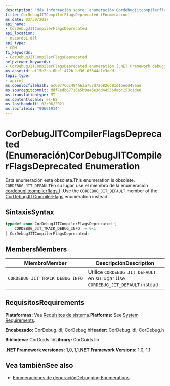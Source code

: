 ```yaml
---
description: 'Más información sobre: enumeración Cordebugjitcompilerflagsdeprecated ('
title: CorDebugJITCompilerFlagsDeprecated (Enumeración)
ms.date: 03/30/2017
api_name:
- CorDebugJITCompilerFlagsDeprecated
api_location:
- mscordbi.dll
api_type:
- COM
f1_keywords:
- CorDebugJITCompilerFlagsDeprecated
helpviewer_keywords:
- CorDebugJITCompilerFlagsDeprecated enumeration [.NET Framework debugging]
ms.assetid: af15e2ca-6be1-472b-bd36-03644a1e3ddd
topic_type:
- apiref
ms.openlocfilehash: ac607766c484a63a757d726826c81d16edd48aae
ms.sourcegitcommit: ddf7edb67715a5b9a45e3dd44536dabc153c1de0
ms.translationtype: MT
ms.contentlocale: es-ES
ms.lasthandoff: 02/06/2021
ms.locfileid: "99661914"
---
```

# <a name="cordebugjitcompilerflagsdeprecated-enumeration"></a><span data-ttu-id="bff7b-103">CorDebugJITCompilerFlagsDeprecated (Enumeración)</span><span class="sxs-lookup"><span data-stu-id="bff7b-103">CorDebugJITCompilerFlagsDeprecated Enumeration</span></span>

<span data-ttu-id="bff7b-104">Esta enumeración está obsoleta.</span><span class="sxs-lookup"><span data-stu-id="bff7b-104">This enumeration is obsolete.</span></span> <span data-ttu-id="bff7b-105">`CORDEBUG_JIT_DEFAULT`En su lugar, use el miembro de la enumeración [cordebugjitcompilerflags (](cordebugjitcompilerflags-enumeration.md) .</span><span class="sxs-lookup"><span data-stu-id="bff7b-105">Use the `CORDEBUG_JIT_DEFAULT` member of the [CorDebugJITCompilerFlags](cordebugjitcompilerflags-enumeration.md) enumeration instead.</span></span>  
  
## <a name="syntax"></a><span data-ttu-id="bff7b-106">Sintaxis</span><span class="sxs-lookup"><span data-stu-id="bff7b-106">Syntax</span></span>  
  
```cpp  
typedef enum CorDebugJITCompilerFlagsDeprecated {  
    CORDEBUG_JIT_TRACK_DEBUG_INFO  = 0x1  
} CorDebugJITCompilerFlagsDeprecated;  
```  
  
## <a name="members"></a><span data-ttu-id="bff7b-107">Members</span><span class="sxs-lookup"><span data-stu-id="bff7b-107">Members</span></span>  
  
|<span data-ttu-id="bff7b-108">Miembro</span><span class="sxs-lookup"><span data-stu-id="bff7b-108">Member</span></span>|<span data-ttu-id="bff7b-109">Descripción</span><span class="sxs-lookup"><span data-stu-id="bff7b-109">Description</span></span>|  
|------------|-----------------|  
|`CORDEBUG_JIT_TRACK_DEBUG_INFO`|<span data-ttu-id="bff7b-110">Utilice `CORDEBUG_JIT_DEFAULT` en su lugar.</span><span class="sxs-lookup"><span data-stu-id="bff7b-110">Use `CORDEBUG_JIT_DEFAULT` instead.</span></span>|  
  
## <a name="requirements"></a><span data-ttu-id="bff7b-111">Requisitos</span><span class="sxs-lookup"><span data-stu-id="bff7b-111">Requirements</span></span>  

 <span data-ttu-id="bff7b-112">**Plataformas:** Vea [Requisitos de sistema](../../get-started/system-requirements.md).</span><span class="sxs-lookup"><span data-stu-id="bff7b-112">**Platforms:** See [System Requirements](../../get-started/system-requirements.md).</span></span>  
  
 <span data-ttu-id="bff7b-113">**Encabezado:** CorDebug.idl, CorDebug.h</span><span class="sxs-lookup"><span data-stu-id="bff7b-113">**Header:** CorDebug.idl, CorDebug.h</span></span>  
  
 <span data-ttu-id="bff7b-114">**Biblioteca:** CorGuids.lib</span><span class="sxs-lookup"><span data-stu-id="bff7b-114">**Library:** CorGuids.lib</span></span>  
  
 <span data-ttu-id="bff7b-115">**.NET Framework versiones:** 1,0, 1,1</span><span class="sxs-lookup"><span data-stu-id="bff7b-115">**.NET Framework Versions:** 1.0, 1.1</span></span>  
  
## <a name="see-also"></a><span data-ttu-id="bff7b-116">Vea también</span><span class="sxs-lookup"><span data-stu-id="bff7b-116">See also</span></span>

- [<span data-ttu-id="bff7b-117">Enumeraciones de depuración</span><span class="sxs-lookup"><span data-stu-id="bff7b-117">Debugging Enumerations</span></span>](debugging-enumerations.md)
